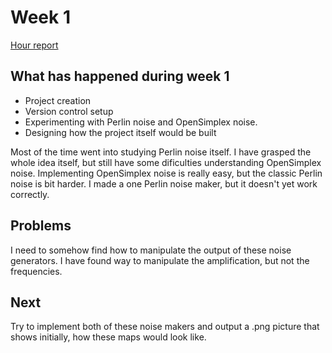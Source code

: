 # Week 1  

[Hour report](https://github.com/uberballo/MapGenerator/blob/master/documentation/hour_report.md)

## What has happened during week 1  

* Project creation  
* Version control setup  
* Experimenting with Perlin noise and OpenSimplex noise.  
* Designing how the project itself would be built  

Most of the time went into studying Perlin noise itself. I have grasped the whole idea itself, but still have some dificulties understanding OpenSimplex noise. Implementing OpenSimplex noise is really easy, but the classic Perlin noise is bit harder. I made a one Perlin noise maker, but it doesn't yet work correctly.

## Problems  
I need to somehow find how to manipulate the output of these noise generators. I have found way to manipulate the amplification, but not the frequencies.  

## Next 
Try to implement both of these noise makers and output a .png picture that shows initially, how these maps would look like. 
